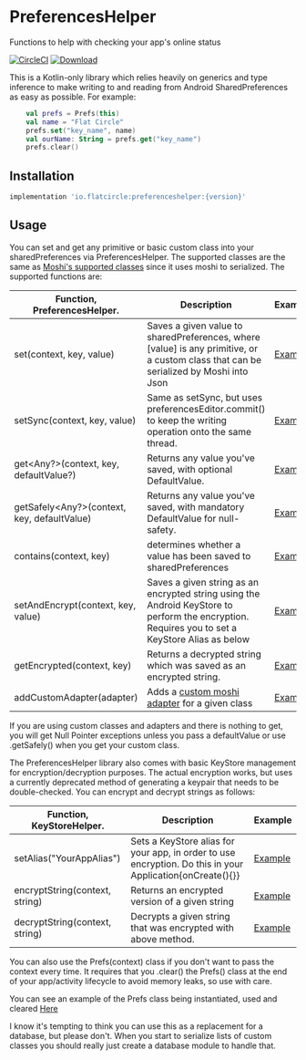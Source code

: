 # PreferencesHelper
Functions to help with checking your app's online status

[![CircleCI](https://circleci.com/gh/flatcircle/PreferencesHelper.svg?style=svg)](https://circleci.com/gh/flatcircle/PreferencesHelper) [ ![Download](https://api.bintray.com/packages/flatcircle/PreferencesHelper/preferenceshelper/images/download.svg) ](https://bintray.com/flatcircle/PreferencesHelper/preferenceshelper/_latestVersion)

This is a Kotlin-only library which relies heavily on generics and type inference to make writing to and reading from Android SharedPreferences as easy as possible. For example:

```kotlin
    val prefs = Prefs(this)
    val name = "Flat Circle"
    prefs.set("key_name", name)
    val ourName: String = prefs.get("key_name")
    prefs.clear()
```

Installation
--------

```groovy
implementation 'io.flatcircle:preferenceshelper:{version}'
```

Usage
-----

You can set and get any primitive or basic custom class into your sharedPreferences via PreferencesHelper. The supported classes are the same as [Moshi's supported classes](https://github.com/square/moshi#built-in-type-adapters) since it uses moshi to serialized. The supported functions are:

| Function, PreferencesHelper.  | Description | Example |
| ------------- | ------------- | ------------- |
| set(context, key, value) | Saves a given value to sharedPreferences, where [value] is any primitive, or a custom class that can be serialized by Moshi into Json | [Example](https://github.com/flatcircle/PreferencesHelper/blob/master/app/src/main/java/io/flatcircle/preferencehelperexample/MainActivity.kt#L24)  |
| setSync(context, key, value) | Same as setSync, but uses preferencesEditor.commit() to keep the writing operation onto the same thread. | [Example](https://github.com/flatcircle/PreferencesHelper/blob/master/app/src/main/java/io/flatcircle/preferencehelperexample/MainActivity.kt#L24)  |
| get<Any?>(context, key, defaultValue?)  | Returns any value you've saved, with optional DefaultValue. | [Example](https://github.com/flatcircle/PreferencesHelper/blob/master/app/src/main/java/io/flatcircle/preferencehelperexample/MainActivity.kt#L26)  |
| getSafely<Any?>(context, key, defaultValue)  | Returns any value you've saved, with mandatory DefaultValue for null-safety. | [Example](https://github.com/flatcircle/PreferencesHelper/blob/master/app/src/main/java/io/flatcircle/preferencehelperexample/MainActivity.kt#L26)  |
| contains(context, key) | determines whether a value has been saved to sharedPreferences | [Example](https://github.com/flatcircle/PreferencesHelper/blob/master/app/src/main/java/io/flatcircle/preferencehelperexample/MainActivity.kt#L32)  |
| setAndEncrypt(context, key, value) | Saves a given string as an encrypted string using the Android KeyStore to perform the encryption. Requires you to set a KeyStore Alias as below | [Example](https://github.com/flatcircle/PreferencesHelper/blob/master/app/src/main/java/io/flatcircle/preferencehelperexample/MainActivity.kt#L32)  |
| getEncrypted(context, key) | Returns a decrypted string which was saved as an encrypted string. | [Example](https://github.com/flatcircle/PreferencesHelper/blob/master/app/src/main/java/io/flatcircle/preferencehelperexample/MainActivity.kt#L32)  |
| addCustomAdapter<Class>(adapter) | Adds a [custom moshi adapter](https://github.com/square/moshi#custom-type-adapters) for a given class | [Example](https://github.com/flatcircle/PreferencesHelper/blob/master/app/src/main/java/io/flatcircle/preferencehelperexample/MainActivity.kt#L72)  |

If you are using custom classes and adapters and there is nothing to get, you will get Null Pointer exceptions unless you pass a defaultValue or use .getSafely() when you get your custom class.

The PreferencesHelper library also comes with basic KeyStore management for encryption/decryption purposes. The actual encryption works, but uses a currently deprecated method of generating a keypair that needs to be double-checked. You can encrypt and decrypt strings as follows:

| Function, KeyStoreHelper.  | Description | Example |
| ------------- | ------------- | ------------- |
| setAlias("YourAppAlias") | Sets a KeyStore alias for your app, in order to use encryption. Do this in your Application{onCreate(){}} | [Example](https://github.com/flatcircle/PreferencesHelper/blob/master/app/src/main/java/io/flatcircle/preferencehelperexample/MainActivity.kt#L32)  |
| encryptString(context, string) | Returns an encrypted version of a given string | [Example](https://github.com/flatcircle/PreferencesHelper/blob/master/app/src/main/java/io/flatcircle/preferencehelperexample/MainActivity.kt#L32)  |
| decryptString(context, string) | Decrypts a given string that was encrypted with above method. | [Example](https://github.com/flatcircle/PreferencesHelper/blob/master/app/src/main/java/io/flatcircle/preferencehelperexample/MainActivity.kt#L32)  |

You can also use the Prefs(context) class if you don't want to pass the context every time. It requires that you .clear() the Prefs() class at the end of your app/activity lifecycle to avoid memory leaks, so use with care.

You can see an example of the Prefs class being instantiated, used and cleared [Here](https://github.com/flatcircle/PreferencesHelper/blob/master/app/src/main/java/io/flatcircle/preferencehelperexample/MainActivity.kt#L122)

I know it's tempting to think you can use this as a replacement for a database, but please don't. When you start to serialize lists of custom classes you should really just create a database module to handle that.